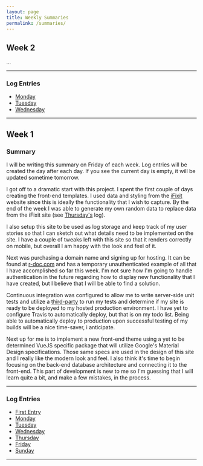```yaml
---
layout: page
title: Weekly Summaries
permalink: /summaries/
---
```


## Week 2

...

---

### Log Entries

- [Monday](/r-doc/2017/05/monday-may-15)
- [Tuesday](/r-doc/2017/05/tuesday-may-16)
- [Wednesday](/r-doc/2017/05/wednesday-may-17)

---

## Week 1

### Summary

I will be writing this summary on Friday of each week. Log entries will be created the day after each day. If you see the current day is empty, it will be updated sometime tomorrow.

I got off to a dramatic start with this project. I spent the first couple of days creating the front-end templates. I used data and styling from the [iFixit](https://ifixit.com) website since this is ideally the functionality that I wish to capture. By the end of the week I was able to generate my own random data to replace data from the iFixit site (see [Thursday's](/r-doc/2017/05/thursday-may-11) log).

I also setup this site to be used as log storage and keep track of my user stories so that I can sketch out what details need to be implemented on the site. I have a couple of tweaks left with this site so that it renders correctly on mobile, but overall I am happy with the look and feel of it.

Next was purchasing a domain name and signing up for hosting. It can be found at [r-doc.com](https://www.r-doc.com) and has a temporary unauthenticated example of all that I have accomplished so far this week. I'm not sure how I'm going to handle authentication in the future regarding how to display new functionality that I have created, but I believe that I will be able to find a solution.

Continuous integration was configured to allow me to write server-side unit tests and utilize a [third-party](https://travis-ci.org) to run my tests and determine if my site is ready to be deployed to my hosted production environment. I have yet to configure Travis to automatically deploy, but that is on my todo list. Being able to automatically deploy to production upon successful testing of my builds will be a nice time-saver, i anticipate.

Next up for me is to implement a new front-end theme using a yet to be determined VueJS specific package that will utilize Google's Material Design specifications. Those same specs are used in the design of this site and I really like the modern look and feel. I also think it's time to begin focusing on the back-end database architecture and connecting it to the front-end. This part of development is new to me so I'm guessing that I will learn quite a bit, and make a few mistakes, in the process.

---

### Log Entries

- [First Entry](/r-doc/2017/05/first-entry)
- [Monday](/r-doc/2017/05/monday-may-8)
- [Tuesday](/r-doc/2017/05/tuesday-may-9)
- [Wednesday](/r-doc/2017/05/wednesday-may-10)
- [Thursday](/r-doc/2017/05/thursday-may-11)
- [Friday](/r-doc/2017/05/friday-may-12)
- [Sunday](/r-doc/2017/05/sunday-may-14)

---